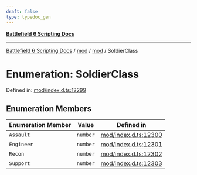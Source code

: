 ```yaml
---
draft: false
type: typedoc_gen
---
```


[**Battlefield 6 Scripting Docs**](../../../_index.md)

***

[Battlefield 6 Scripting Docs](../../../_index.md) / [mod](../../_index.md) / [mod](../_index.md) / SoldierClass

# Enumeration: SoldierClass

Defined in: [mod/index.d.ts:12299](https://github.com/battlefield-portal-community/portal-docs/blob/ff09b2690670f74de7e97198022e5a97ff1161ff/generators/santiago/mod/index.d.ts#L12299)

## Enumeration Members

| Enumeration Member | Value | Defined in |
| ------ | ------ | ------ |
| <a id="assault"></a> `Assault` | `number` | [mod/index.d.ts:12300](https://github.com/battlefield-portal-community/portal-docs/blob/ff09b2690670f74de7e97198022e5a97ff1161ff/generators/santiago/mod/index.d.ts#L12300) |
| <a id="engineer"></a> `Engineer` | `number` | [mod/index.d.ts:12301](https://github.com/battlefield-portal-community/portal-docs/blob/ff09b2690670f74de7e97198022e5a97ff1161ff/generators/santiago/mod/index.d.ts#L12301) |
| <a id="recon"></a> `Recon` | `number` | [mod/index.d.ts:12302](https://github.com/battlefield-portal-community/portal-docs/blob/ff09b2690670f74de7e97198022e5a97ff1161ff/generators/santiago/mod/index.d.ts#L12302) |
| <a id="support"></a> `Support` | `number` | [mod/index.d.ts:12303](https://github.com/battlefield-portal-community/portal-docs/blob/ff09b2690670f74de7e97198022e5a97ff1161ff/generators/santiago/mod/index.d.ts#L12303) |
